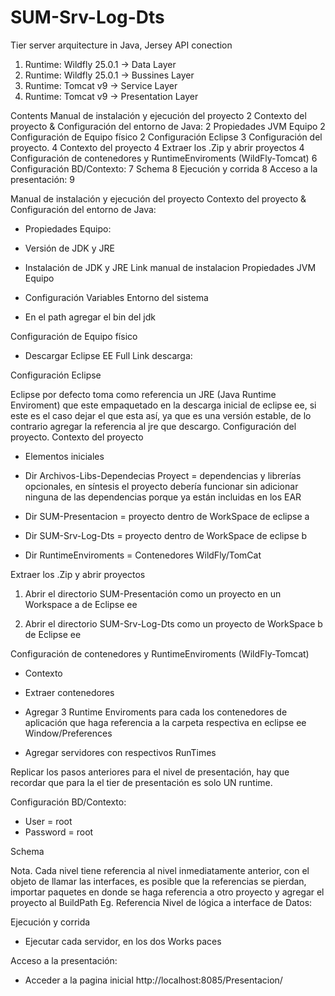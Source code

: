 # SUM-Srv-Log-Dts

Tier server arquitecture in Java, Jersey API conection
  1. Runtime: Wildfly 25.0.1 -> Data Layer
  2. Runtime: Wildfly 25.0.1 -> Bussines Layer
  3. Runtime: Tomcat v9 -> Service Layer
  4. Runtime: Tomcat v9 -> Presentation Layer

Contents
Manual de instalación y ejecución del proyecto	2
Contexto del proyecto & Configuración del entorno de Java:	2
Propiedades JVM Equipo	2
Configuración de Equipo físico	2
Configuración Eclipse	3
Configuración del proyecto.	4
Contexto del proyecto	4
Extraer los .Zip y abrir proyectos	4
Configuración de contenedores y RuntimeEnviroments (WildFly-Tomcat)	6
Configuración BD/Contexto:	7
Schema	8
Ejecución y corrida	8
Acceso a la presentación:	9












Manual de instalación y ejecución del proyecto
Contexto del proyecto & Configuración del entorno de Java:
-	Propiedades Equipo:
 
-	Versión de JDK y JRE 
 
-	Instalación de JDK y JRE
Link manual de instalacion
Propiedades JVM Equipo
-	Configuración Variables Entorno del sistema
 
 
-	En el path agregar el bin del jdk
 

Configuración de Equipo físico 
-	Descargar Eclipse EE Full
Link descarga:
 

Configuración Eclipse
 
 
Eclipse por defecto toma como referencia un JRE (Java Runtime Enviroment) que este empaquetado en la descarga inicial de eclipse ee, si este es el caso dejar el que esta así, ya que es una versión estable, de lo contrario agregar la referencia al jre que descargo. 
Configuración del proyecto.
Contexto del proyecto
-	Elementos iniciales
 
-	Dir Archivos-Libs-Dependecias Proyect = dependencias y librerías opcionales, en síntesis el proyecto debería funcionar sin adicionar ninguna de las dependencias porque ya están incluidas en los EAR
-	Dir SUM-Presentacion = proyecto dentro de WorkSpace de eclipse a
-	Dir SUM-Srv-Log-Dts = proyecto dentro de WorkSpace de eclipse b
-	Dir RuntimeEnviroments = Contenedores WildFly/TomCat

Extraer los .Zip y abrir proyectos
1.	Abrir el directorio SUM-Presentación como un proyecto en un Workspace a de Eclipse ee
 
 

2.	Abrir el directorio SUM-Srv-Log-Dts como un proyecto de WorkSpace b de Eclipse ee

 
 
Configuración de contenedores y RuntimeEnviroments (WildFly-Tomcat)
-	Contexto
 
-	Extraer contenedores
 
-	Agregar 3 Runtime Enviroments para cada los contenedores de aplicación que haga referencia a la carpeta respectiva en eclipse ee Window/Preferences

 

 

-	Agregar servidores con respectivos RunTimes
 

Replicar los pasos anteriores para el nivel de presentación, hay que recordar que para la el tier de presentación es solo UN runtime.

Configuración BD/Contexto:

 

-	User = root
-	Password = root

Schema
 


Nota. Cada nivel tiene referencia al nivel inmediatamente anterior, con el objeto de llamar las interfaces, es posible que la referencias se pierdan, importar paquetes en donde se haga referencia a otro proyecto y agregar el proyecto al BuildPath Eg. Referencia Nivel de lógica a interface de Datos:
 
Ejecución y corrida
-	Ejecutar cada servidor, en los dos Works paces
 
 
Acceso a la presentación:
-	Acceder a la pagina inicial 
http://localhost:8085/Presentacion/

